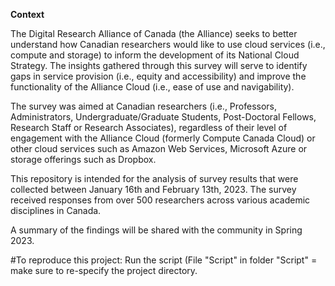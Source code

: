 **Context**

The Digital Research Alliance of Canada (the Alliance) seeks to better  understand how Canadian researchers would like to use cloud services (i.e.,  compute and storage) to inform the development of its National Cloud  Strategy. The insights gathered through this survey will serve to identify gaps  in service provision (i.e., equity and accessibility) and improve the  functionality of the Alliance Cloud (i.e., ease of use and navigability). 

The survey was aimed at Canadian researchers (i.e., Professors,  Administrators, Undergraduate/Graduate Students, Post-Doctoral Fellows,  Research Staff or Research Associates), regardless of their level of  engagement with the Alliance Cloud (formerly Compute Canada Cloud) or  other cloud services such as Amazon Web Services, Microsoft Azure or  storage offerings such as Dropbox.

This repository is intended for the analysis of survey results that were collected between January 16th and February 13th, 2023. The survey received responses from over 500 researchers across various academic disciplines in Canada.

A summary of the findings will be shared with the community in Spring 2023.



#To reproduce this project:
Run the script (File "Script" in folder "Script" = make sure to re-specify the project directory.
